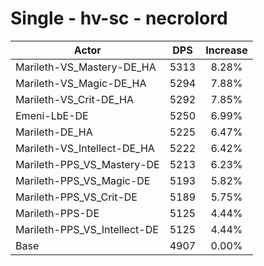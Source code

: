 # Single - hv-sc - necrolord
| Actor | DPS | Increase |
|---|:---:|:---:|
|Marileth-VS_Mastery-DE_HA|5313|8.28%|
|Marileth-VS_Magic-DE_HA|5294|7.88%|
|Marileth-VS_Crit-DE_HA|5292|7.85%|
|Emeni-LbE-DE|5250|6.99%|
|Marileth-DE_HA|5225|6.47%|
|Marileth-VS_Intellect-DE_HA|5222|6.42%|
|Marileth-PPS_VS_Mastery-DE|5213|6.23%|
|Marileth-PPS_VS_Magic-DE|5193|5.82%|
|Marileth-PPS_VS_Crit-DE|5189|5.75%|
|Marileth-PPS-DE|5125|4.44%|
|Marileth-PPS_VS_Intellect-DE|5125|4.44%|
|Base|4907|0.00%|
